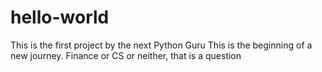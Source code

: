 # hello-world
This is the first project by the next Python Guru
This is the beginning of a new journey.
Finance or CS or neither, that is a question

